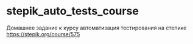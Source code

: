 # stepik_auto_tests_course
Домашнее задание к курсу автоматизация тестирования на степике
https://stepik.org/course/575
